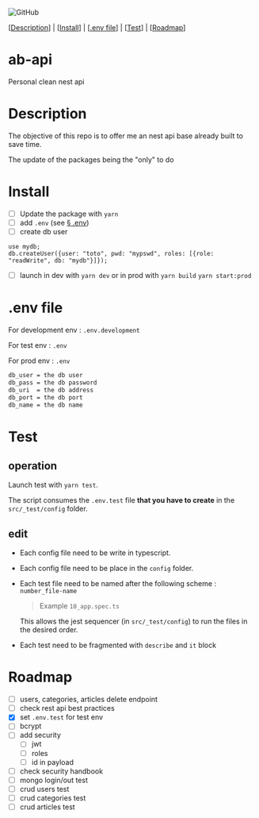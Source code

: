 ![GitHub](https://img.shields.io/github/license/bouteillerAlan/ab-api?style=flat-square)

[[Description](#description)] | [[Install](#install)] | [[.env file](#env-file)] | [[Test](#test)] | [[Roadmap](#roadmap)]

# ab-api

Personal clean nest api

# Description

The objective of this repo is to offer me an nest api base already built to save time.

The update of the packages being the "only" to do

# Install

- [ ] Update the package with `yarn`
- [ ] add `.env` (see [§ .env](#env-file))
- [ ] create db user

```mongojs
use mydb;
db.createUser({user: "toto", pwd: "mypswd", roles: [{role: "readWrite", db: "mydb"}]});
```
- [ ] launch in dev with `yarn dev` or in prod with `yarn build` `yarn start:prod`

# .env file

For development env : `.env.development`

For test env : `.env`

For prod env : `.env`

```bash
db_user = the db user
db_pass = the db password
db_uri  = the db address
db_port = the db port
db_name = the db name 
```

# Test

## operation

Launch test with `yarn test`.

The script consumes the `.env.test` file **that you have to create** in the `src/_test/config` folder.

## edit

- Each config file need to be write in typescript.
- Each config file need to be place in the `config` folder.
- Each test file need to be named after the following scheme : `number_file-name`
  > Example `10_app.spec.ts`

  This allows the jest sequencer (in `src/_test/config`) to run the files in the desired order.
- Each test need to be fragmented with `describe` and `it` block

# Roadmap

- [ ] users, categories, articles delete endpoint
- [ ] check rest api best practices
- [x] set `.env.test` for test env
- [ ] bcrypt
- [ ] add security
    - [ ] jwt 
    - [ ] roles
    - [ ] id in payload
- [ ] check security handbook
- [ ] mongo login/out test
- [ ] crud users test
- [ ] crud categories test
- [ ] crud articles test
